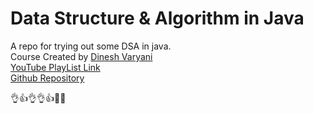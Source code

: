 # Data Structure & Algorithm in Java  
A repo for trying out some DSA in java.  
Course Created by [Dinesh Varyani](https://github.com/dinesh-varyani)  
[YouTube PlayList Link](https://www.youtube.com/playlist?list=PL6Zs6LgrJj3tDXv8a_elC6eT_4R5gfX4d)  
[Github Repository ](https://github.com/dinesh-varyani/ds-algos)  
  
👌👍👌👌👍🙌😍
